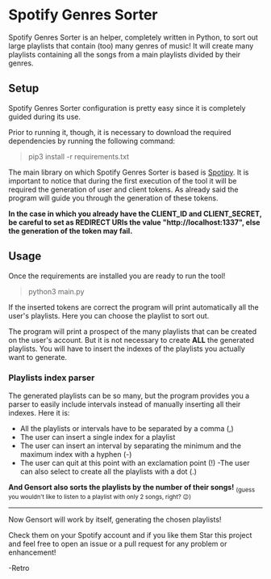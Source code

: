 # Spotify Genres Sorter
Spotify Genres Sorter is an helper, completely written in Python, to sort out large playlists that contain (too) many genres of music! It will create many playlists containing all the songs from a main playlists divided by their genres.

## Setup
Spotify Genres Sorter configuration is pretty easy since it is completely guided during its use. 

Prior to running it, though, it is necessary to download the required dependencies by running the following command:
>pip3 install -r requirements.txt

The main library on which Spotify Genres Sorter is based is [Spotipy](https://github.com/spotipy-dev/spotipy). It is important to notice that during the first execution of the tool it will be required the generation of user and client tokens. As already said the program will guide you through the generation of these tokens.

__In the case in which you already have the CLIENT_ID and CLIENT_SECRET, be careful to set as REDIRECT URIs the value "http://localhost:1337", else the generation of the token may fail.__

## Usage
Once the requirements are installed you are ready to run the tool!
>python3 main.py

If the inserted tokens are correct the program will print automatically all the user's playlists. Here you can choose the playlist to sort out.

The program will print a prospect of the many playlists that can be created on the user's account. But it is not necessary to create __ALL__ the generated playlists. You will have to insert the indexes of the playlists you actually want to generate.

### Playlists index parser
The generated playlists can be so many, but the program provides you a parser to easily include intervals instead of manually inserting all their indexes. Here it is:

- All the playlists or intervals have to be separated by a comma (,)
- The user can insert a single index for a playlist
- The user can insert an interval by separating the minimum and the maximum index with a hyphen (-)
- The user can quit at this point with an exclamation point (!)
-The user can also select to create all the playlists with a dot (.)

__And Gensort also sorts the playlists by the number of their songs!__ <sub>(guess you wouldn't like to listen to a playlist with only 2 songs, right? :wink:)</sub>

---
Now Gensort will work by itself, generating the chosen playlists!

Check them on your Spotify account and if you like them Star this project and feel free to open an issue or a pull request for any problem or enhancement!

\-Retro

